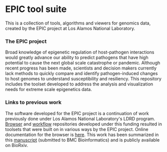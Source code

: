 # EPIC tool suite

This is a collection of tools, algorithms and viewers for genomics data, created by the EPIC project at Los Alamos National Laboratory.

### The EPIC project

Broad knowledge of epigenetic regulation of host-pathogen interactions would greatly advance
our ability to predict pathogens that have high potential to cause the next global scale catastrophe or
pandemic. Although recent progress has been made, scientists and decision makers currently lack methods
to quickly compare and identify pathogen-induced changes to host genomes to understand susceptibility
and resiliency. This repository includes the toolset developed to address the analysis and visualization 
needs for extreme scale epigenetics data.

### Links to previous work

The software developed for the EPIC project is a continuation of work previously done under Los Alamos National Laboratory's
LDRD program. [Browser](http://www.github.com/LANL/4DGB) and [workflow](https://www.github.com/4DGB) repositories developed 
under this funding resulted in toolsets that were built on in various ways by the EPIC project. Online documentation for the 
browser is [here](https://4dgb.readthedocs.io). This work has been summarized in this 
[manuscript](https://www.biorxiv.org/content/10.1101/2025.07.13.664622v1) 
(submitted to BMC Bioinformatics) and is publicly available on BioRxiv. 
